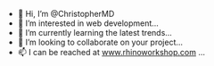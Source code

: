 - 👋 Hi, I’m @ChristopherMD
- 👀 I’m interested in web development...
- 🌱 I’m currently learning the latest trends...
- 💞️ I’m looking to collaborate on your project...
- 📫 I can be reached at www.rhinoworkshop.com ...

<!---
ChristopherMD/ChristopherMD is a ✨ special ✨ repository because its `README.md` (this file) appears on your GitHub profile.
You can click the Preview link to take a look at your changes.
--->

